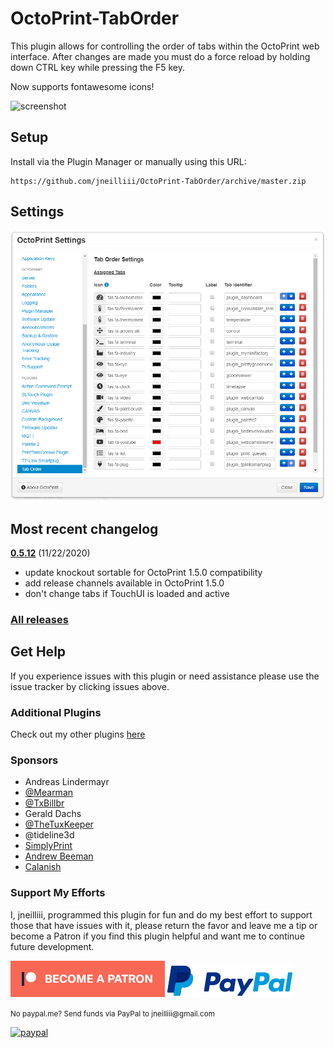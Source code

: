 # OctoPrint-TabOrder

This plugin allows for controlling the order of tabs within the OctoPrint web interface. After changes are made you must do a force reload by holding down CTRL key while pressing the F5 key.

Now supports fontawesome icons!

![screenshot](tab_icons.png)

## Setup

Install via the Plugin Manager or manually using this URL:

    https://github.com/jneilliii/OctoPrint-TabOrder/archive/master.zip

## Settings

![screenshot](settings.png)

## Most recent changelog

**[0.5.12](https://github.com/jneilliii/OctoPrint-TabOrder/releases/tag/0.5.12)** (11/22/2020)

* update knockout sortable for OctoPrint 1.5.0 compatibility
* add release channels available in OctoPrint 1.5.0
* don't change tabs if TouchUI is loaded and active

### [All releases](https://github.com/jneilliii/OctoPrint-TabOrder/releases)

## Get Help

If you experience issues with this plugin or need assistance please use the issue tracker by clicking issues above.

### Additional Plugins

Check out my other plugins [here](https://plugins.octoprint.org/by_author/#jneilliii)

### Sponsors
- Andreas Lindermayr
- [@Mearman](https://github.com/Mearman)
- [@TxBillbr](https://github.com/TxBillbr)
- Gerald Dachs
- [@TheTuxKeeper](https://github.com/thetuxkeeper)
- @tideline3d
- [SimplyPrint](https://simplyprint.dk/)
- [Andrew Beeman](https://github.com/Kiendeleo)
- [Calanish](https://github.com/calanish)

### Support My Efforts
I, jneilliii, programmed this plugin for fun and do my best effort to support those that have issues with it, please return the favor and leave me a tip or become a Patron if you find this plugin helpful and want me to continue future development.

[![Patreon](patreon-with-text-new.png)](https://www.patreon.com/jneilliii) [![paypal](paypal-with-text.png)](https://paypal.me/jneilliii)

<small>No paypal.me? Send funds via PayPal to jneilliii&#64;gmail&#46;com</small>

[![paypal](https://www.paypalobjects.com/en_US/i/btn/btn_donateCC_LG.gif)](https://paypal.me/jneilliii)


